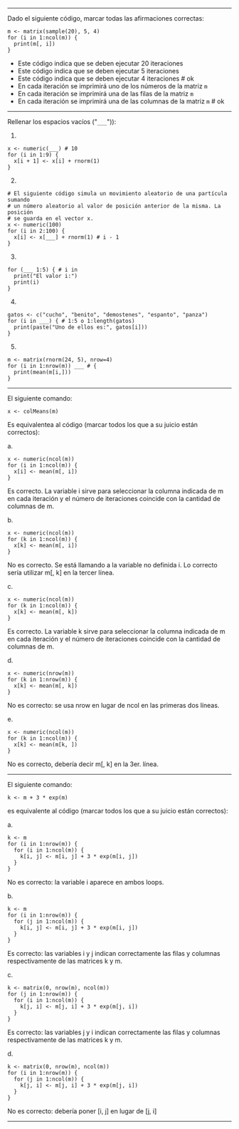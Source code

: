 
________

Dado el siguiente código, marcar todas las afirmaciones correctas:

~~~
m <- matrix(sample(20), 5, 4)
for (i in 1:ncol(m)) {
  print(m[, i])
}
~~~

- Este código indica que se deben ejecutar 20 iteraciones
- Este código indica que se deben ejecutar 5 iteraciones
- Este código indica que se deben ejecutar 4 iteraciones # ok
- En cada iteración se imprimirá uno de los números de la matriz `m`
- En cada iteración se imprimirá una de las filas de la matriz `m`
- En cada iteración se imprimirá una de las columnas de la matriz `m` # ok

________

Rellenar los espacios vacíos ("`___`")):

1.

~~~
x <- numeric(___) # 10
for (i in 1:9) {
  x[i + 1] <- x[i] + rnorm(1)
}
~~~

2.

~~~
# El siguiente código simula un movimiento aleatorio de una partícula sumando
# un número aleatorio al valor de posición anterior de la misma. La posición
# se guarda en el vector x.
x <- numeric(100)
for (i in 2:100) {
  x[i] <- x[___] + rnorm(1) # i - 1
}
~~~

3.

~~~
for (___ 1:5) { # i in
  print("El valor i:")
  print(i)
}
~~~

4.

~~~
gatos <- c("cucho", "benito", "demostenes", "espanto", "panza")
for (i in ___) { # 1:5 o 1:length(gatos)
  print(paste("Uno de ellos es:", gatos[i]))
}
~~~

5.

~~~
m <- matrix(rnorm(24, 5), nrow=4)
for (i in 1:nrow(m)) ___ # {
  print(mean(m[i,]))
}
~~~

________

El siguiente comando:

    x <- colMeans(m)

Es equivalentea al código (marcar todos los que a su juicio están correctos):

a.

~~~
x <- numeric(ncol(m))
for (i in 1:ncol(m)) {
  x[i] <- mean(m[, i])
}
~~~


Es correcto. La variable i sirve para seleccionar la columna indicada de m en
cada iteración y el número de iteraciones coincide con la cantidad de columnas
de m.

b.

~~~
x <- numeric(ncol(m))
for (k in 1:ncol(m)) {
  x[k] <- mean(m[, i])
}
~~~

No es correcto. Se está llamando a la variable no definida i. Lo correcto sería
utilizar m[, k] en la tercer línea.

c.

~~~
x <- numeric(ncol(m))
for (k in 1:ncol(m)) {
  x[k] <- mean(m[, k])
}
~~~

Es correcto. La variable k sirve para seleccionar la columna indicada de m en
cada iteración y el número de iteraciones coincide con la cantidad de columnas
de m.

d.

~~~
x <- numeric(nrow(m))
for (k in 1:nrow(m)) {
  x[k] <- mean(m[, k])
}
~~~

No es correcto: se usa nrow en lugar de ncol en las primeras dos líneas.

e.

~~~
x <- numeric(ncol(m))
for (k in 1:ncol(m)) {
  x[k] <- mean(m[k, ])
}
~~~

No es correcto, debería decir m[, k] en la 3er. línea.

________

El siguiente comando:

    k <- m + 3 * exp(m)

es equivalente al código (marcar todos los que a su juicio están correctos):

a.

~~~
k <- m
for (i in 1:nrow(m)) {
  for (i in 1:ncol(m)) {
    k[i, j] <- m[i, j] + 3 * exp(m[i, j])
  }
}
~~~

No es correcto: la variable i aparece en ambos loops.


b.

~~~
k <- m
for (i in 1:nrow(m)) {
  for (j in 1:ncol(m)) {
    k[i, j] <- m[i, j] + 3 * exp(m[i, j])
  }
}
~~~

Es correcto: las variables i y j indican correctamente las filas y columnas respectivamente
de las matrices k y m.

c.

~~~
k <- matrix(0, nrow(m), ncol(m))
for (j in 1:nrow(m)) {
  for (i in 1:ncol(m)) {
    k[j, i] <- m[j, i] + 3 * exp(m[j, i])
  }
}
~~~

Es correcto: las variables j y i indican correctamente las filas y columnas respectivamente
de las matrices k y m.

d.

~~~
k <- matrix(0, nrow(m), ncol(m))
for (i in 1:nrow(m)) {
  for (j in 1:ncol(m)) {
    k[j, i] <- m[j, i] + 3 * exp(m[j, i])
  }
}
~~~

No es correcto: debería poner [i, j] en lugar de [j, i]

________
